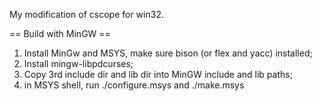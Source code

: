 My modification of cscope for win32.

== Build with MinGW ==

1. Install MinGw and MSYS, make sure bison (or flex and yacc) installed;
2. Install mingw-libpdcurses;
2. Copy 3rd include dir and lib dir into MinGW include and lib paths;
5. in MSYS shell, run ./configure.msys and ./make.msys
